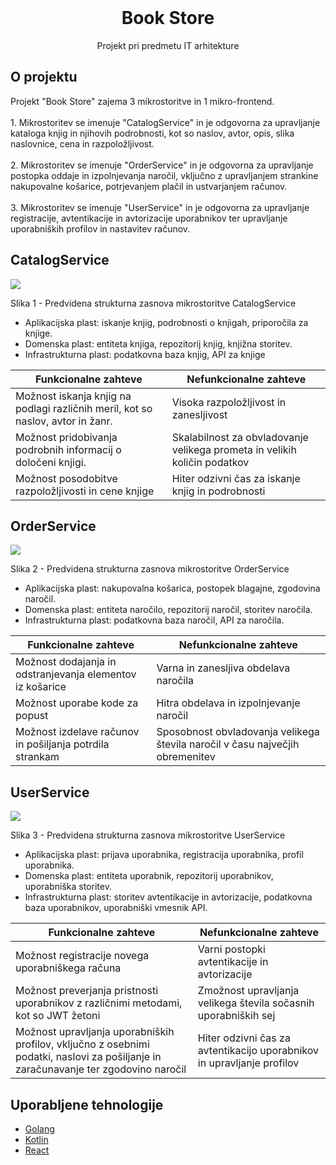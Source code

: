 <br />
<p align="center">
  <h1 align="center">Book Store</h1>

  <p align="center">
    Projekt pri predmetu IT arhitekture
  <br/>
  </p>
</p>

<!-- ABOUT THE PROJECT -->

## O projektu

<p>
Projekt "Book Store" zajema 3 mikrostoritve in 1 mikro-frontend.
<br/>
<br/>
1. Mikrostoritev se imenuje "CatalogService" in je odgovorna za upravljanje kataloga knjig in njihovih podrobnosti, kot so naslov, avtor, opis, slika naslovnice, cena in razpoložljivost.
<br/>
<br/>
2. Mikrostoritev se imenuje "OrderService" in je odgovorna za upravljanje postopka oddaje in izpolnjevanja naročil, vključno z upravljanjem strankine nakupovalne košarice, potrjevanjem plačil in ustvarjanjem računov.
<br/>
<br/>
3. Mikrostoritev se imenuje "UserService" in je odgovorna za upravljanje registracije, avtentikacije in avtorizacije uporabnikov ter upravljanje uporabniških profilov in nastavitev računov.
</p>

## CatalogService

<img src="https://i.imgur.com/OyYOaF1.png">
<p>Slika 1 - Predvidena strukturna zasnova mikrostoritve CatalogService</p>

- Aplikacijska plast: iskanje knjig, podrobnosti o knjigah, priporočila za knjige.
- Domenska plast: entiteta knjiga, repozitorij knjig, knjižna storitev.
- Infrastrukturna plast: podatkovna baza knjig, API za knjige

| Funkcionalne zahteve                                                            | Nefunkcionalne zahteve                                                    |
| ------------------------------------------------------------------------------- | ------------------------------------------------------------------------- |
| Možnost iskanja knjig na podlagi različnih meril, kot so naslov, avtor in žanr. | Visoka razpoložljivost in zanesljivost                                    |
| Možnost pridobivanja podrobnih informacij o določeni knjigi.                    | Skalabilnost za obvladovanje velikega prometa in velikih količin podatkov |
| Možnost posodobitve razpoložljivosti in cene knjige                             | Hiter odzivni čas za iskanje knjig in podrobnosti                         |

## OrderService

<img src="https://i.imgur.com/qxrYO9n.png">
<p>Slika 2 - Predvidena strukturna zasnova mikrostoritve OrderService</p>

- Aplikacijska plast: nakupovalna košarica, postopek blagajne, zgodovina naročil.
- Domenska plast: entiteta naročilo, repozitorij naročil, storitev naročila.
- Infrastrukturna plast: podatkovna baza naročil, API za naročila.

| Funkcionalne zahteve                                      | Nefunkcionalne zahteve                                                        |
| --------------------------------------------------------- | ----------------------------------------------------------------------------- |
| Možnost dodajanja in odstranjevanja elementov iz košarice | Varna in zanesljiva obdelava naročila                                         |
| Možnost uporabe kode za popust                            | Hitra obdelava in izpolnjevanje naročil                                       |
| Možnost izdelave računov in pošiljanja potrdila strankam  | Sposobnost obvladovanja velikega števila naročil v času največjih obremenitev |

## UserService

<img src="https://i.imgur.com/PRrZnao.png">
<p>Slika 3 - Predvidena strukturna zasnova mikrostoritve UserService</p>

- Aplikacijska plast: prijava uporabnika, registracija uporabnika, profil uporabnika.
- Domenska plast: entiteta uporabnik, repozitorij uporabnikov, uporabniška storitev.
- Infrastrukturna plast: storitev avtentikacije in avtorizacije, podatkovna baza uporabnikov, uporabniški vmesnik API.

| Funkcionalne zahteve                                                                                                                 | Nefunkcionalne zahteve                                                 |
| ------------------------------------------------------------------------------------------------------------------------------------ | ---------------------------------------------------------------------- |
| Možnost registracije novega uporabniškega računa                                                                                     | Varni postopki avtentikacije in avtorizacije                           |
| Možnost preverjanja pristnosti uporabnikov z različnimi metodami, kot so JWT žetoni                                                  | Zmožnost upravljanja velikega števila sočasnih uporabniških sej        |
| Možnost upravljanja uporabniških profilov, vključno z osebnimi podatki, naslovi za pošiljanje in zaračunavanje ter zgodovino naročil | Hiter odzivni čas za avtentikacijo uporabnikov in upravljanje profilov |

## Uporabljene tehnologije

- [Golang](https://go.dev/)
- [Kotlin](https://kotlinlang.org/)
- [React](https://reactjs.org/)
